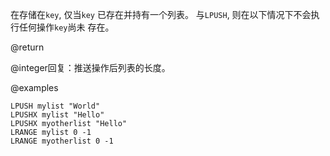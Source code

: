在存储在`key`, 仅当`key`
已存在并持有一个列表。
与`LPUSH`, 则在以下情况下不会执行任何操作`key`尚未
存在。

@return

@integer回复：推送操作后列表的长度。

@examples

```cli
LPUSH mylist "World"
LPUSHX mylist "Hello"
LPUSHX myotherlist "Hello"
LRANGE mylist 0 -1
LRANGE myotherlist 0 -1
```
